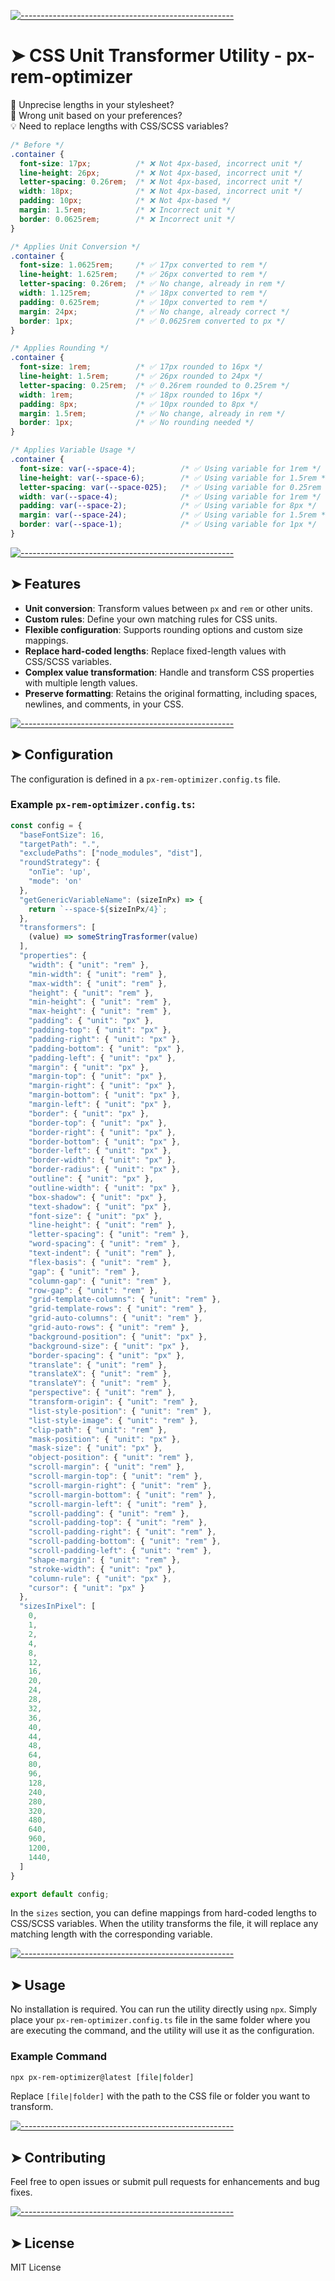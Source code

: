 <!-- ⚠️ This README has been generated from the file(s) "blueprint.md" ⚠️-->
[![-----------------------------------------------------](https://raw.githubusercontent.com/andreasbm/readme/master/assets/lines/colored.png)](#css-unit-transformer-utility---px-rem-optimizer)

# ➤ CSS Unit Transformer Utility - px-rem-optimizer

🔧 Unprecise lengths in your stylesheet?  
📏 Wrong unit based on your preferences?  
💡 Need to replace lengths with CSS/SCSS variables?  

```css
/* Before */
.container {
  font-size: 17px;          /* ❌ Not 4px-based, incorrect unit */
  line-height: 26px;        /* ❌ Not 4px-based, incorrect unit */
  letter-spacing: 0.26rem;  /* ❌ Not 4px-based, incorrect unit */
  width: 18px;              /* ❌ Not 4px-based, incorrect unit */
  padding: 10px;            /* ❌ Not 4px-based */
  margin: 1.5rem;           /* ❌ Incorrect unit */
  border: 0.0625rem;        /* ❌ Incorrect unit */
}

/* Applies Unit Conversion */
.container {
  font-size: 1.0625rem;     /* ✅ 17px converted to rem */
  line-height: 1.625rem;    /* ✅ 26px converted to rem */
  letter-spacing: 0.26rem;  /* ✅ No change, already in rem */
  width: 1.125rem;          /* ✅ 18px converted to rem */
  padding: 0.625rem;        /* ✅ 10px converted to rem */
  margin: 24px;             /* ✅ No change, already correct */
  border: 1px;              /* ✅ 0.0625rem converted to px */
}

/* Applies Rounding */
.container {
  font-size: 1rem;          /* ✅ 17px rounded to 16px */
  line-height: 1.5rem;      /* ✅ 26px rounded to 24px */
  letter-spacing: 0.25rem;  /* ✅ 0.26rem rounded to 0.25rem */
  width: 1rem;              /* ✅ 18px rounded to 16px */
  padding: 8px;             /* ✅ 10px rounded to 8px */
  margin: 1.5rem;           /* ✅ No change, already in rem */
  border: 1px;              /* ✅ No rounding needed */
}

/* Applies Variable Usage */
.container {
  font-size: var(--space-4);          /* ✅ Using variable for 1rem */
  line-height: var(--space-6);        /* ✅ Using variable for 1.5rem */
  letter-spacing: var(--space-025);   /* ✅ Using variable for 0.25rem */
  width: var(--space-4);              /* ✅ Using variable for 1rem */
  padding: var(--space-2);            /* ✅ Using variable for 8px */
  margin: var(--space-24);            /* ✅ Using variable for 1.5rem */
  border: var(--space-1);             /* ✅ Using variable for 1px */
}
```

[![-----------------------------------------------------](https://raw.githubusercontent.com/andreasbm/readme/master/assets/lines/colored.png)](#features)

## ➤ Features

- **Unit conversion**: Transform values between `px` and `rem` or other units.
- **Custom rules**: Define your own matching rules for CSS units.
- **Flexible configuration**: Supports rounding options and custom size mappings.
- **Replace hard-coded lengths**: Replace fixed-length values with CSS/SCSS variables.
- **Complex value transformation**: Handle and transform CSS properties with multiple length values.
- **Preserve formatting**: Retains the original formatting, including spaces, newlines, and comments, in your CSS.


[![-----------------------------------------------------](https://raw.githubusercontent.com/andreasbm/readme/master/assets/lines/colored.png)](#configuration)

## ➤ Configuration

The configuration is defined in a `px-rem-optimizer.config.ts` file.

### Example `px-rem-optimizer.config.ts`:

```js
const config = {
  "baseFontSize": 16,
  "targetPath": ".",
  "excludePaths": ["node_modules", "dist"],
  "roundStrategy": {
    "onTie": 'up',
    "mode": 'on'
  },
  "getGenericVariableName": (sizeInPx) => {
    return `--space-${sizeInPx/4}`;
  },
  "transformers": [
    (value) => someStringTrasformer(value)
  ],
  "properties": {
    "width": { "unit": "rem" },
    "min-width": { "unit": "rem" },
    "max-width": { "unit": "rem" },
    "height": { "unit": "rem" },
    "min-height": { "unit": "rem" },
    "max-height": { "unit": "rem" },
    "padding": { "unit": "px" },
    "padding-top": { "unit": "px" },
    "padding-right": { "unit": "px" },
    "padding-bottom": { "unit": "px" },
    "padding-left": { "unit": "px" },
    "margin": { "unit": "px" },
    "margin-top": { "unit": "px" },
    "margin-right": { "unit": "px" },
    "margin-bottom": { "unit": "px" },
    "margin-left": { "unit": "px" },
    "border": { "unit": "px" },
    "border-top": { "unit": "px" },
    "border-right": { "unit": "px" },
    "border-bottom": { "unit": "px" },
    "border-left": { "unit": "px" },
    "border-width": { "unit": "px" },
    "border-radius": { "unit": "px" },
    "outline": { "unit": "px" },
    "outline-width": { "unit": "px" },
    "box-shadow": { "unit": "px" },
    "text-shadow": { "unit": "px" },
    "font-size": { "unit": "px" },
    "line-height": { "unit": "rem" },
    "letter-spacing": { "unit": "rem" },
    "word-spacing": { "unit": "rem" },
    "text-indent": { "unit": "rem" },
    "flex-basis": { "unit": "rem" },
    "gap": { "unit": "rem" },
    "column-gap": { "unit": "rem" },
    "row-gap": { "unit": "rem" },
    "grid-template-columns": { "unit": "rem" },
    "grid-template-rows": { "unit": "rem" },
    "grid-auto-columns": { "unit": "rem" },
    "grid-auto-rows": { "unit": "rem" },
    "background-position": { "unit": "px" },
    "background-size": { "unit": "px" },
    "border-spacing": { "unit": "px" },
    "translate": { "unit": "rem" },
    "translateX": { "unit": "rem" },
    "translateY": { "unit": "rem" },
    "perspective": { "unit": "rem" },
    "transform-origin": { "unit": "rem" },
    "list-style-position": { "unit": "rem" },
    "list-style-image": { "unit": "rem" },
    "clip-path": { "unit": "rem" },
    "mask-position": { "unit": "px" },
    "mask-size": { "unit": "px" },
    "object-position": { "unit": "rem" },
    "scroll-margin": { "unit": "rem" },
    "scroll-margin-top": { "unit": "rem" },
    "scroll-margin-right": { "unit": "rem" },
    "scroll-margin-bottom": { "unit": "rem" },
    "scroll-margin-left": { "unit": "rem" },
    "scroll-padding": { "unit": "rem" },
    "scroll-padding-top": { "unit": "rem" },
    "scroll-padding-right": { "unit": "rem" },
    "scroll-padding-bottom": { "unit": "rem" },
    "scroll-padding-left": { "unit": "rem" },
    "shape-margin": { "unit": "rem" },
    "stroke-width": { "unit": "px" },
    "column-rule": { "unit": "px" },
    "cursor": { "unit": "px" }
  },
  "sizesInPixel": [
    0, 
    1, 
    2, 
    4, 
    8, 
    12, 
    16, 
    20, 
    24, 
    28, 
    32, 
    36, 
    40, 
    44, 
    48, 
    64, 
    80, 
    96, 
    128, 
    240, 
    280, 
    320, 
    480, 
    640, 
    960, 
    1200, 
    1440, 
  ]
}

export default config;
```

In the `sizes` section, you can define mappings from hard-coded lengths to CSS/SCSS variables. When the utility transforms the file, it will replace any matching length with the corresponding variable.


[![-----------------------------------------------------](https://raw.githubusercontent.com/andreasbm/readme/master/assets/lines/colored.png)](#usage)

## ➤ Usage

No installation is required. You can run the utility directly using `npx`. Simply place your `px-rem-optimizer.config.ts` file in the same folder where you are executing the command, and the utility will use it as the configuration.

### Example Command

```bash
npx px-rem-optimizer@latest [file|folder]
```

Replace `[file|folder]` with the path to the CSS file or folder you want to transform.


[![-----------------------------------------------------](https://raw.githubusercontent.com/andreasbm/readme/master/assets/lines/colored.png)](#contributing)

## ➤ Contributing

Feel free to open issues or submit pull requests for enhancements and bug fixes.


[![-----------------------------------------------------](https://raw.githubusercontent.com/andreasbm/readme/master/assets/lines/colored.png)](#license)

## ➤ License

MIT License
